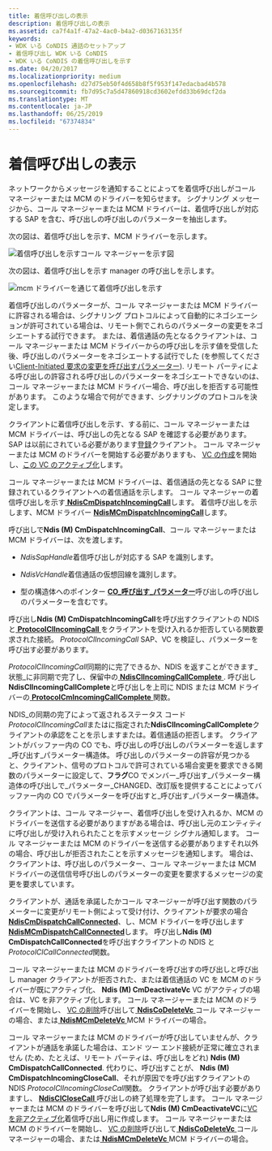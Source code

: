 ```yaml
---
title: 着信呼び出しの表示
description: 着信呼び出しの表示
ms.assetid: ca7f4a1f-47a2-4ac0-b4a2-d0367163135f
keywords:
- WDK いる CoNDIS 通話のセットアップ
- 着信呼び出し WDK いる CoNDIS
- WDK いる CoNDIS の着信呼び出しを示す
ms.date: 04/20/2017
ms.localizationpriority: medium
ms.openlocfilehash: d27d75eb50f4d658b8f5f953f147edacbad4b578
ms.sourcegitcommit: fb7d95c7a5d47860918cd3602efdd33b69dcf2da
ms.translationtype: MT
ms.contentlocale: ja-JP
ms.lasthandoff: 06/25/2019
ms.locfileid: "67374834"
---
```

# <a name="indicating-an-incoming-call"></a>着信呼び出しの表示





ネットワークからメッセージを通知することによってを着信呼び出しがコール マネージャーまたは MCM のドライバーを知らせます。 シグナリング メッセージから、コール マネージャーまたは MCM ドライバーは、着信呼び出しが対応する SAP を含む、呼び出しの呼び出しのパラメーターを抽出します。

次の図は、着信呼び出しを示す、MCM ドライバーを示します。

![着信呼び出しを示すコール マネージャーを示す図](images/cm-13.png)

次の図は、着信呼び出しを示す manager の呼び出しを示します。

![mcm ドライバーを通じて着信呼び出しを示す](images/fig1-13.png)

着信呼び出しのパラメーターが、コール マネージャーまたは MCM ドライバーに許容される場合は、シグナリング プロトコルによって自動的にネゴシエーションが許可されている場合は、リモート側でこれらのパラメーターの変更をネゴシエートする試行できます。 または、着信通話の先となるクライアントは、コール マネージャーまたは MCM ドライバーからの呼び出しを示す値を受信した後、呼び出しのパラメーターをネゴシエートする試行でした (を参照してください[Client-Initiated 要求の変更を呼び出すパラメーター](client-initiated-request-to-change-call-parameters.md)). リモート パーティによる呼び出しの許容される呼び出しのパラメーターをネゴシエートできないのは、コール マネージャーまたは MCM ドライバー場合、呼び出しを拒否する可能性があります。 このような場合で何ができます、シグナリングのプロトコルを決定します。

クライアントに着信呼び出しを示す、する前に、コール マネージャーまたは MCM ドライバーは、呼び出しの先となる SAP を確認する必要があります。 SAP は以前にされている必要があります[登録](registering-a-sap.md)クライアント。 コール マネージャーまたは MCM のドライバーを開始する必要がありますも、 [VC の作成](creating-a-vc.md)を開始し、[この VC のアクティブ化](activating-a-vc.md)します。

コール マネージャーまたは MCM ドライバーは、着信通話の先となる SAP に登録されているクライアントへの着信通話を示します。 コール マネージャーの着信呼び出しを示す[ **NdisCmDispatchIncomingCall**](https://docs.microsoft.com/windows-hardware/drivers/ddi/content/ndis/nf-ndis-ndiscmdispatchincomingcall)します。 着信呼び出しを示します、MCM ドライバー [ **NdisMCmDispatchIncomingCall**](https://docs.microsoft.com/windows-hardware/drivers/ddi/content/ndis/nf-ndis-ndismcmdispatchincomingcall)します。

呼び出しで**Ndis (M) CmDispatchIncomingCall**、コール マネージャーまたは MCM ドライバーは、次を渡します。

-   *NdisSapHandle*着信呼び出しが対応する SAP を識別します。

-   *NdisVcHandle*着信通話の仮想回線を識別します。

-   型の構造体へのポインター [ **CO\_呼び出す\_パラメーター**](https://docs.microsoft.com/previous-versions/windows/hardware/network/ff545384(v=vs.85))呼び出しの呼び出しのパラメーターを含むです。

呼び出し**Ndis (M) CmDispatchIncomingCall**を呼び出すクライアントの NDIS と[ **ProtocolClIncomingCall** ](https://docs.microsoft.com/windows-hardware/drivers/ddi/content/ndis/nc-ndis-protocol_cl_incoming_call)をクライアントを受け入れるか拒否している関数要求された接続。 *ProtocolClIncomingCall* SAP、VC を検証し、パラメーターを呼び出す必要があります。

*ProtocolClIncomingCall*同期的に完了できるか、NDIS を返すことができます\_状態\_に非同期で完了し、保留中の[ **NdisClIncomingCallComplete** ](https://docs.microsoft.com/windows-hardware/drivers/ddi/content/ndis/nf-ndis-ndisclincomingcallcomplete). 呼び出し**NdisClIncomingCallComplete**と呼び出しを上司に NDIS または MCM ドライバーの[ **ProtocolCmIncomingCallComplete** ](https://docs.microsoft.com/windows-hardware/drivers/ddi/content/ndis/nc-ndis-protocol_cm_incoming_call_complete)関数。

NDIS\_の同期の完了によって返されるステータス コード*ProtocolClIncomingCall*またはに指定された**NdisClIncomingCallComplete**クライアントの承認をことを示しますまたは。着信通話の拒否します。 クライアントがバッファー内の CO でも、呼び出しの呼び出しのパラメーターを返します\_呼び出す\_パラメーター構造体。 呼び出しのパラメーターの許容が見つかると、クライアント、信号のプロトコルで許可されている場合変更を要求できる関数のパラメーターに設定して、**フラグ**CO でメンバー\_呼び出す\_パラメーター構造体の呼び出しで\_パラメーター\_CHANGED、改訂版を提供することによってバッファー内の CO でパラメーターを呼び出すと\_呼び出す\_パラメーター構造体。

クライアントは、コール マネージャー、着信呼び出しを受け入れるか、MCM のドライバーを送信する必要がありますがある場合は、呼び出し元のエンティティに呼び出しが受け入れられたことを示すメッセージ シグナル通知します。 コール マネージャーまたは MCM のドライバーを送信する必要がありますそれ以外の場合、呼び出しが拒否されたことを示すメッセージを通知します。 場合は、クライアントは、呼び出しのパラメーター、コール マネージャーまたは MCM ドライバーの送信信号呼び出しのパラメーターの変更を要求するメッセージの変更を要求しています。

クライアントが、通話を承諾したかコール マネージャーが呼び出す関数のパラメーターに変更がリモート側によって受け付け、クライアントが要求の場合[ **NdisCmDispatchCallConnected**](https://docs.microsoft.com/windows-hardware/drivers/ddi/content/ndis/nf-ndis-ndiscmdispatchcallconnected)、し、MCM ドライバーを呼び出します[**NdisMCmDispatchCallConnected**](https://docs.microsoft.com/windows-hardware/drivers/ddi/content/ndis/nf-ndis-ndismcmdispatchcallconnected)します。 呼び出し**Ndis (M) CmDispatchCallConnected**を呼び出すクライアントの NDIS と*ProtocolClCallConnected*関数。

コール マネージャーまたは MCM のドライバーを呼び出すの呼び出しと呼び出し manager クライアントが拒否された、または着信通話の VC を MCM のドライバーが既にアクティブ化、 **Ndis (M) CmDeactivateVc** VC がアクティブの場合は、VC を非アクティブ化します。 コール マネージャーまたは MCM のドライバーを開始し、 [VC の削除](deleting-a-vc.md)呼び出して[ **NdisCoDeleteVc** ](https://docs.microsoft.com/windows-hardware/drivers/ddi/content/ndis/nf-ndis-ndiscodeletevc)コール マネージャーの場合、または[ **NdisMCmDeleteVc** ](https://docs.microsoft.com/windows-hardware/drivers/ddi/content/ndis/nf-ndis-ndismcmdeletevc) MCM ドライバーの場合。

コール マネージャーまたは MCM のドライバーが呼び出していませんが、クライアントが通話を承諾した場合は、エンド ツー エンド接続が正常に確立されません (ため、たとえば、リモート パーティは、呼び出しをどれ) **Ndis (M) CmDispatchCallConnected**. 代わりに、呼び出すことが、 **Ndis (M) CmDispatchIncomingCloseCall**、それが原因でを呼び出すクライアントの NDIS *ProtocolClIncomingCloseCall*関数。 クライアントが呼び出す必要がありますし、 [ **NdisClCloseCall** ](https://docs.microsoft.com/windows-hardware/drivers/ddi/content/ndis/nf-ndis-ndisclclosecall)呼び出しの終了処理を完了します。 コール マネージャーまたは MCM のドライバーを呼び出して**Ndis (M) CmDeactivateVC**に[VC を非アクティブ化](deactivating-a-vc.md)着信呼び出し用に作成します。 コール マネージャーまたは MCM のドライバーを開始し、 [VC の削除](deleting-a-vc.md)呼び出して[ **NdisCoDeleteVc** ](https://docs.microsoft.com/windows-hardware/drivers/ddi/content/ndis/nf-ndis-ndiscodeletevc)コール マネージャーの場合、または[ **NdisMCmDeleteVc** ](https://docs.microsoft.com/windows-hardware/drivers/ddi/content/ndis/nf-ndis-ndismcmdeletevc) MCM ドライバーの場合。

 

 





